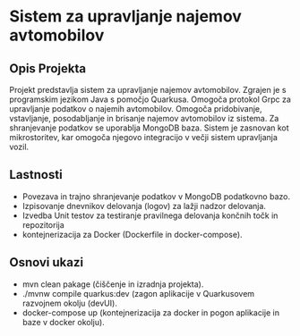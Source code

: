 # Sistem za upravljanje najemov avtomobilov
## Opis Projekta
Projekt predstavlja sistem za upravljanje najemov avtomobilov. Zgrajen je s programskim jezikom Java s pomočjo Quarkusa. Omogoča protokol Grpc za upravljanje podatkov o najemih avtomobilov. Omogoča pridobivanje, vstavljanje, posodabljanje in brisanje najemov avtomobilov iz sistema. Za shranjevanje podatkov se uporablja MongoDB baza. Sistem je zasnovan kot mikrostoritev, kar omogoča njegovo integracijo v večji sistem upravljanja vozil.
## Lastnosti
+ Povezava in trajno shranjevanje podatkov v MongoDB podatkovno bazo.
+ Izpisovanje dnevnikov delovanja (logov) za lažji nadzor delovanja.
+ Izvedba Unit testov za testiranje pravilnega delovanja končnih točk in repozitorija
+ kontejnerizacija za Docker (Dockerfile in docker-compose).
## Osnovi ukazi
+ mvn clean pakage (čiščenje in izradnja projekta).
+ ./mvnw compile quarkus:dev  (zagon aplikacije v Quarkusovem razvojnem okolju (devUI).
+ docker-compose up (kontejnerizacija za docker in pogon aplikacije in baze v docker okolju).
